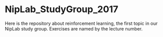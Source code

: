 # NipLab_StudyGroup_2017
Here is the repository about reinforcement learning, the first topic in our NipLab study group. Exercises are named by the lecture number. 
